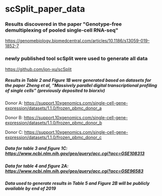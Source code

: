 # scSplit_paper_data

### Results discovered in the paper "Genotype-free demultiplexing of pooled single-cell RNA-seq"
https://genomebiology.biomedcentral.com/articles/10.1186/s13059-019-1852-7

### newly published tool scSplit were used to generate all data
https://github.com/jon-xu/scSplit


##### Results in Table 2 and Figure 1B were generated based on datasets for the paper Zheng et al, “Massively parallel digital transcriptional profiling of single cells” (previously deposited to biorxiv)
Donor A: https://support.10xgenomics.com/single-cell-gene-expression/datasets/1.1.0/frozen_pbmc_donor_a

Donor B: https://support.10xgenomics.com/single-cell-gene-expression/datasets/1.1.0/frozen_pbmc_donor_b

Donor C: https://support.10xgenomics.com/single-cell-gene-expression/datasets/1.1.0/frozen_pbmc_donor_c

##### Data for table 3 and figure 1C: https://www.ncbi.nlm.nih.gov/geo/query/acc.cgi?acc=GSE108313

##### Data for table 4 and figure 2A: https://www.ncbi.nlm.nih.gov/geo/query/acc.cgi?acc=GSE96583

##### Data used to generate results in Table 5 and Figure 2B will be publicly available by end of 2019
